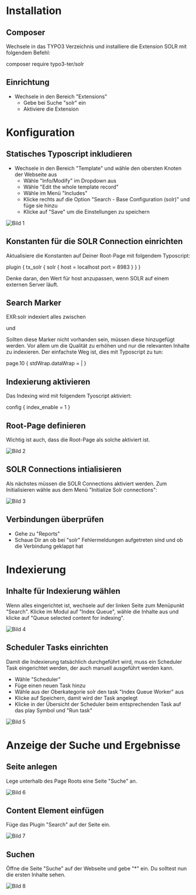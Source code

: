 # Installation

## Composer

Wechsele in das TYPO3 Verzeichnis und installiere die Extension SOLR mit folgendem Befehl:
<div lang="bash">
composer require typo3-ter/solr
</div>

## Einrichtung

* Wechsele in den Bereich "Extensions"
    * Gebe bei Suche "solr" ein
    * Aktiviere die Extension  

# Konfiguration

## Statisches Typoscript inkludieren

* Wechsele in den Bereich "Template" und wähle den obersten Knoten der Webseite aus
    * Wähle "Info/Modify" im Dropdown aus
    * Wähle "Edit the whole template record"
    * Wähle im Menü "Includes"
    * Klicke rechts auf die Option "Search - Base Configuration (solr)" und füge sie hinzu
    * Klicke auf "Save" um die Einstellungen zu speichern
    
![Bild 1](images/static_typoscript.png) 

## Konstanten für die SOLR Connection einrichten

Aktualisiere die Konstanten auf Deiner Root-Page mit folgendem Typoscript:

<div lang="typoscript">
plugin {
    tx_solr {
        solr {
            host = localhost
            port = 8983
        }
    }
}
</div>

Denke daran, den Wert für host anzupassen, wenn SOLR auf einem externen Server läuft.

## Search Marker

EXR:solr indexiert alles zwischen 

<div lang="html5">
<!-- TYPO3SEARCH_begin --> und <!-- TYPO3SEARCH_end -->
</div>

Sollten diese Marker nicht vorhanden sein, müssen diese hinzugefügt werden. Vor allem um die Qualität zu erhöhen und nur die relevanten Inhalte zu indexieren.
Der einfachste Weg ist, dies mit Typoscript zu tun:

<div lang="typoscript">
page.10 {
    stdWrap.dataWrap = <!--TYPO3SEARCH_begin-->|<!--TYPO3SEARCH_end-->
}
</div>

## Indexierung aktivieren

Das Indexing wird mit folgendem Tyoscript aktiviert:

<div lang="typoscript">
config {
    index_enable = 1
}
</div>

## Root-Page definieren

Wichtig ist auch, dass die Root-Page als solche aktiviert ist.

![Bild 2](images/root_page.png) 

## SOLR Connections intialisieren

Als nächstes müssen die SOLR Connections aktiviert werden. Zum Initialisieren wähle aus dem Menü "Initialize Solr connections":

![Bild 3](images/solr_connection.png)

## Verbindungen überprüfen

* Gehe zu "Reports"
* Schaue Dir an ob bei "solr" Fehlermeldungen aufgetreten sind und ob die Verbindung geklappt hat

# Indexierung

## Inhalte für Indexierung wählen

Wenn alles eingerichtet ist, wechsele auf der linken Seite zum Menüpunkt "Search". Klicke im Modul auf "Index Queue", wähle die Inhalte aus und klicke auf "Queue selected content for indexing".

![Bild 4](images/queue.png)

## Scheduler Tasks einrichten

Damit die Indexierung tatsächlich durchgeführt wird, muss ein Scheduler Task eingerichtet werden, der auch manuell ausgeführt werden kann.

* Wähle "Scheduler"
* Füge einen neuen Task hinzu
* Wähle aus der Oberkategorie solr den task "Index Queue Worker" aus
* Klicke auf Speichern, damit wird der Task angelegt
* Klicke in der Übersicht der Scheduler beim entsprechenden Task auf das play Symbol und "Run task"

![Bild 5](images/scheduler.png)

# Anzeige der Suche und Ergebnisse

## Seite anlegen

Lege unterhalb des Page Roots eine Seite "Suche" an.

![Bild 6](images/searchpage.png)

## Content Element einfügen

Füge das Plugin "Search" auf der Seite ein.

![Bild 7](images/add_plugin.png)

## Suchen

Öffne die Seite "Suche" auf der Webseite und gebe "*" ein. Du solltest nun die ersten Inhalte sehen.

![Bild 8](images/searchresults.png)